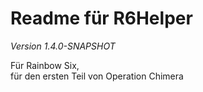 # Readme für R6Helper

*Version 1.4.0-SNAPSHOT*

Für Rainbow Six,  
für den ersten Teil von Operation Chimera
